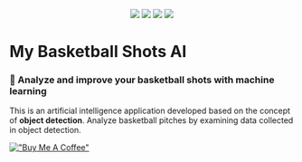 <p align=center>
    <a target="_blank" href="https://travis-ci.com/x" title="Build Status"><img src="https://travis-ci.com/chonyy/xxxxxxx.svg?branch=master"></a>
    <a target="_blank" href="#" title="top language"><img src="https://img.shields.io/github/languages/top/chonyy/AI-basketball-analysis?color=orange"></a>
    <a target="_blank" href="https://img.shields.io/github/pipenv/locked/python-version/chonyy/daily-nba" title="Python version"><img src="https://img.shields.io/github/pipenv/locked/python-version/chonyy/daily-nba?color=green"></a>
    <a target="_blank" href="https://opensource.org/licenses/MIT" title="License: MIT"><img src="https://img.shields.io/badge/License-MIT-blue.svg"></a>
</p>

# My Basketball Shots AI
### 🏀 Analyze and improve your basketball shots with machine learning

This is an artificial intelligence application developed based on the concept of **object detection**. Analyze basketball pitches by examining data collected in object detection.

[!["Buy Me A Coffee"](https://www.buymeacoffee.com/assets/img/custom_images/orange_img.png)](https://www.buymeacoffee.com/brunoluizmendes)
